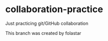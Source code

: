 # collaboration-practice
Just practicing git/GitHub collaboration


This branch was created by folastar
